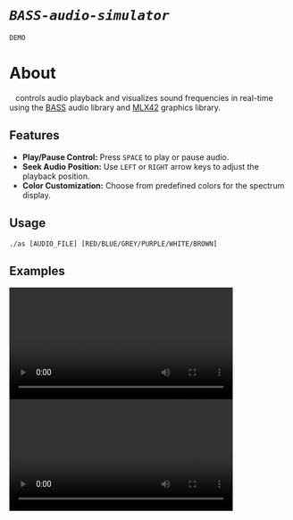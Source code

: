 # *`BASS-audio-simulator`*
`DEMO`

# About

&ensp; controls audio playback and visualizes sound frequencies in real-time using the <a href="https://www.un4seen.com/">BASS</a> audio library and <a href="https://github.com/codam-coding-college/MLX42">MLX42</a> graphics library.

## Features
- **Play/Pause Control:** Press `SPACE` to play or pause audio.
- **Seek Audio Position:** Use `LEFT` or `RIGHT` arrow keys to adjust the playback position.
- **Color Customization:** Choose from predefined colors for the spectrum display.

## Usage

`./as [AUDIO_FILE] [RED/BLUE/GREY/PURPLE/WHITE/BROWN]`

## Examples

 <video width="400" height="200" controls>
  <source src="./example/example_2.mov" type="video/mp4">
Your browser does not support the video tag.
</video> 

 <video width="400" height="200" src="./example/example_1.mov" controls>
</video> 
